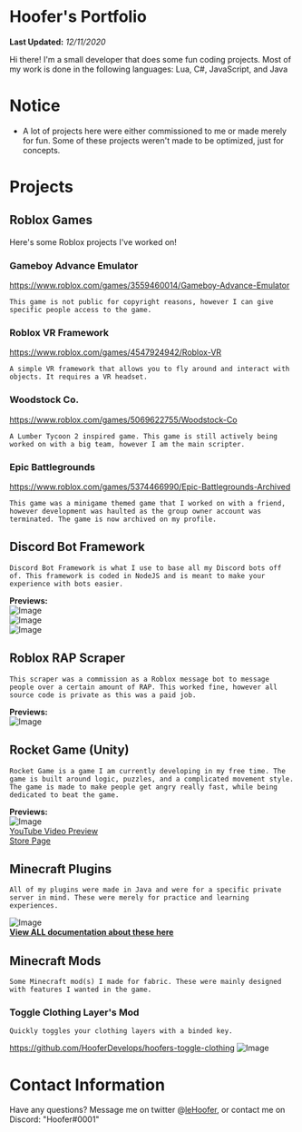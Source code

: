 
# Hoofer's Portfolio
**Last Updated:** *12/11/2020*

Hi there! I'm a small developer that does some fun coding projects.
Most of my work is done in the following languages:
Lua, C#, JavaScript, and Java


# Notice

  - A lot of projects here were either commissioned to me or made merely for fun. Some of these projects weren't made to be optimized, just for concepts.

# Projects
## Roblox Games
Here's some Roblox projects I've worked on!
### Gameboy Advance Emulator
https://www.roblox.com/games/3559460014/Gameboy-Advance-Emulator

	This game is not public for copyright reasons, however I can give specific people access to the game. 
### Roblox VR Framework
https://www.roblox.com/games/4547924942/Roblox-VR
	
	A simple VR framework that allows you to fly around and interact with objects. It requires a VR headset.
### Woodstock Co.
https://www.roblox.com/games/5069622755/Woodstock-Co
	
	A Lumber Tycoon 2 inspired game. This game is still actively being worked on with a big team, however I am the main scripter. 
### Epic Battlegrounds
https://www.roblox.com/games/5374466990/Epic-Battlegrounds-Archived

	This game was a minigame themed game that I worked on with a friend, however development was haulted as the group owner account was terminated. The game is now archived on my profile.
	
## Discord Bot Framework
    Discord Bot Framework is what I use to base all my Discord bots off of. This framework is coded in NodeJS and is meant to make your experience with bots easier.
**Previews:**  
![Image](https://cdn.discordapp.com/attachments/608856607098535957/709853905592254464/unknown.png)  
![Image](https://cdn.discordapp.com/attachments/608856607098535957/709853490347901010/unknown.png)  
![Image](https://cdn.discordapp.com/attachments/608856607098535957/709853548124438558/unknown.png)  
## Roblox RAP Scraper
    This scraper was a commission as a Roblox message bot to message people over a certain amount of RAP. This worked fine, however all source code is private as this was a paid job.
**Previews:**  
![Image](https://cdn.discordapp.com/attachments/608856607098535957/709854912543981640/unknown.png)  
## Rocket Game (Unity)
    Rocket Game is a game I am currently developing in my free time. The game is built around logic, puzzles, and a complicated movement style. The game is made to make people get angry really fast, while being dedicated to beat the game.
**Previews:**  
![Image](https://cdn.discordapp.com/attachments/608856607098535957/709857008978886716/unknown.png)  
[YouTube Video Preview](https://www.youtube.com/watch?v=JrfFVlAiBUM)  
[Store Page](https://lehoofer.itch.io/rocket-game)  
## Minecraft Plugins
    All of my plugins were made in Java and were for a specific private server in mind. These were merely for practice and learning experiences.
![Image](https://cdn.discordapp.com/attachments/608856607098535957/709854501166776330/unknown.png)  
[**View ALL documentation about these here**](https://github.com/HooferDevelops/Minecraft-Plugins-1.15.2)  
## Minecraft Mods
    Some Minecraft mod(s) I made for fabric. These were mainly designed with features I wanted in the game.
### Toggle Clothing Layer's Mod
    Quickly toggles your clothing layers with a binded key.
https://github.com/HooferDevelops/hoofers-toggle-clothing
![Image](https://github.com/HooferDevelops/hoofers-toggle-clothing/raw/main/readme-images/preview.gif)
# Contact Information
Have any questions? Message me on twitter @[leHoofer](https://www.twitter.com/leHoofer), or contact me on Discord: "Hoofer#0001"
